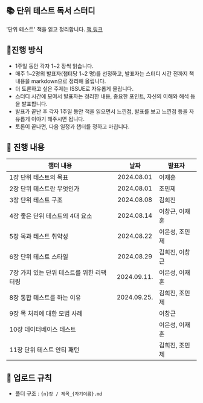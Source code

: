## 📚 단위 테스트 독서 스터디

'단위 테스트' 책을 읽고 정리합니다.
[책 링크](https://www.yes24.com/Product/Goods/104084175)

## 📌진행 방식

- 1주일 동안 각자 1~2 장씩 읽습니다.
- 매주 1~2명의 발표자(챕터당 1\~2 명)를 선정하고, 발표자는 스터디 시간 전까지 책 내용을 markdown으로 정리해 올립니다.
- 더 토론하고 싶은 주제는 ISSUE로 자유롭게 올립니다.
- 스터디 시간에 모여서 발표자는 정리한 내용, 중요한 포인트, 자신의 이해와 해석 등을 발표합니다.
- 발표가 끝난 후 각자 1주일 동안 책을 읽으면서 느낀점, 발표를 보고 느낀점 등을 자유롭게 이야기 해주시면 됩니다.
- 토론이 끝나면, 다음 일정과 챕터를 정하고 마칩니다.

## 📅 진행 내용

| 챕터 내용                                 |    날짜    | 발표자 |
| ----------------------------------------- | :--------: | ------ |
| 1장 단위 테스트의 목표                    | 2024.08.01 | 이재훈 |
| 2장 단위 테스트란 무엇인가                | 2024.08.01 | 조민제 |
| 3장 단위 테스트 구조                      | 2024.08.08 | 김희진 |
| 4장 좋은 단위 테스트의 4대 요소           | 2024.08.14 | 이창근, 이재훈|
| 5장 목과 테스트 취약성                    | 2024.08.22 | 이은성, 조민제 |
| 6장 단위 테스트 스타일                    |2024.08.29| 김희진, 이창근 |
| 7장 가치 있는 단위 테스트를 위한 리팩터링 | 2024.09.11. | 이은성, 이재훈 |
| 8장 통합 테스트를 하는 이유               | 2024.09.25. | 김희진, 조민제|
| 9장 목 처리에 대한 모범 사례              |            | 이창근 |
| 10장 데이터베이스 테스트                  |            | 이은성, 이재훈 |
| 11장 단위 테스트 안티 패턴                |            | 김희진, 조민제 |

## 📁 업로드 규칙

- 폴더 구조 : `{n}장 / 제목_{자기이름}.md`
